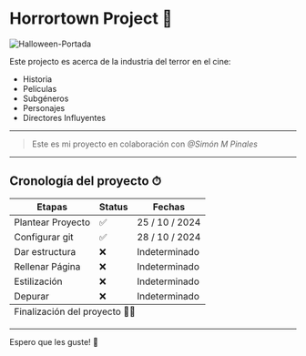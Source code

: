 # Horrortown Project 🎃

![Halloween-Portada](https://jcsdragontales.com/wp-content/uploads/2021/11/halloween-gettyimages-172988453.jpeg)

Este projecto es acerca de la industria del terror en el cine:

- Historia
- Películas
- Subgéneros
- Personajes
- Directores Influyentes

---
> Este es mi proyecto en colaboración con *@Simón M Pinales*
---

## Cronología del proyecto ⏱
<table>

<thead>

<tr>
    <th> Etapas </th>
    <th> Status </th>
    <th> Fechas </th>
</tr>

</thead>

<tbody>
<tr>
    <td>Plantear Proyecto</td>
    <td>✅</td>
    <td>25 / 10 / 2024 </td>
    

 </tr>

 <tr>
    <td>Configurar git </td>
    <td>✅ </td>
    <td>28 / 10 / 2024 </td>

    
 </tr>

 <tr>
    <td>Dar estructura </td>
    <td>❌</td>
    <td>Indeterminado</td>
    
 </tr>

  <tr>
    <td>Rellenar Página </td>
    <td>❌</td>
    <td>Indeterminado</td>
    
 </tr>

  <tr>
    <td>Estilización  </td>
    <td>❌</td>
    <td>Indeterminado</td>
    
 </tr>

  <tr>
    <td>Depurar </td>
    <td>❌</td>
    <td>Indeterminado</td>
    
 </tr>
</tbody>

<tfoot>

<tr> 

<td colspan = "3"> Finalización del proyecto 🏁💥</td>

</tr>

</tfoot>

</table>

---

Espero que les guste! 🖤



